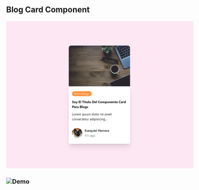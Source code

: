 ## Blog Card Component

![Blog Card Component](https://github.com/exequielhb/landing-pages/blob/recursos/blog-card-component/demo.png?raw=true)

### ![Demo](https://card-blog-c.netlify.app/)

